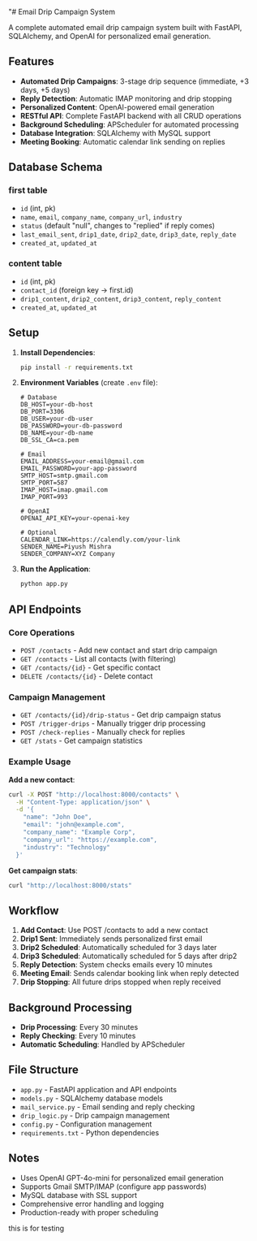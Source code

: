 "# Email Drip Campaign System

A complete automated email drip campaign system built with FastAPI, SQLAlchemy, and OpenAI for personalized email generation.

## Features

- **Automated Drip Campaigns**: 3-stage drip sequence (immediate, +3 days, +5 days)
- **Reply Detection**: Automatic IMAP monitoring and drip stopping
- **Personalized Content**: OpenAI-powered email generation
- **RESTful API**: Complete FastAPI backend with all CRUD operations
- **Background Scheduling**: APScheduler for automated processing
- **Database Integration**: SQLAlchemy with MySQL support
- **Meeting Booking**: Automatic calendar link sending on replies

## Database Schema

### first table
- `id` (int, pk)
- `name`, `email`, `company_name`, `company_url`, `industry`
- `status` (default "null", changes to "replied" if reply comes)
- `last_email_sent`, `drip1_date`, `drip2_date`, `drip3_date`, `reply_date`
- `created_at`, `updated_at`

### content table
- `id` (int, pk)
- `contact_id` (foreign key → first.id)
- `drip1_content`, `drip2_content`, `drip3_content`, `reply_content`
- `created_at`, `updated_at`

## Setup

1. **Install Dependencies**:
   ```bash
   pip install -r requirements.txt
   ```

2. **Environment Variables** (create `.env` file):
   ```env
   # Database
   DB_HOST=your-db-host
   DB_PORT=3306
   DB_USER=your-db-user
   DB_PASSWORD=your-db-password
   DB_NAME=your-db-name
   DB_SSL_CA=ca.pem

   # Email
   EMAIL_ADDRESS=your-email@gmail.com
   EMAIL_PASSWORD=your-app-password
   SMTP_HOST=smtp.gmail.com
   SMTP_PORT=587
   IMAP_HOST=imap.gmail.com
   IMAP_PORT=993

   # OpenAI
   OPENAI_API_KEY=your-openai-key

   # Optional
   CALENDAR_LINK=https://calendly.com/your-link
   SENDER_NAME=Piyush Mishra
   SENDER_COMPANY=XYZ Company
   ```

3. **Run the Application**:
   ```bash
   python app.py
   ```

## API Endpoints

### Core Operations
- `POST /contacts` - Add new contact and start drip campaign
- `GET /contacts` - List all contacts (with filtering)
- `GET /contacts/{id}` - Get specific contact
- `DELETE /contacts/{id}` - Delete contact

### Campaign Management
- `GET /contacts/{id}/drip-status` - Get drip campaign status
- `POST /trigger-drips` - Manually trigger drip processing
- `POST /check-replies` - Manually check for replies
- `GET /stats` - Get campaign statistics

### Example Usage

**Add a new contact**:
```bash
curl -X POST "http://localhost:8000/contacts" \
  -H "Content-Type: application/json" \
  -d '{
    "name": "John Doe",
    "email": "john@example.com",
    "company_name": "Example Corp",
    "company_url": "https://example.com",
    "industry": "Technology"
  }'
```

**Get campaign stats**:
```bash
curl "http://localhost:8000/stats"
```

## Workflow

1. **Add Contact**: Use POST /contacts to add a new contact
2. **Drip1 Sent**: Immediately sends personalized first email
3. **Drip2 Scheduled**: Automatically scheduled for 3 days later
4. **Drip3 Scheduled**: Automatically scheduled for 5 days after drip2
5. **Reply Detection**: System checks emails every 10 minutes
6. **Meeting Email**: Sends calendar booking link when reply detected
7. **Drip Stopping**: All future drips stopped when reply received

## Background Processing

- **Drip Processing**: Every 30 minutes
- **Reply Checking**: Every 10 minutes
- **Automatic Scheduling**: Handled by APScheduler

## File Structure

- `app.py` - FastAPI application and API endpoints
- `models.py` - SQLAlchemy database models
- `mail_service.py` - Email sending and reply checking
- `drip_logic.py` - Drip campaign management
- `config.py` - Configuration management
- `requirements.txt` - Python dependencies

## Notes

- Uses OpenAI GPT-4o-mini for personalized email generation
- Supports Gmail SMTP/IMAP (configure app passwords)
- MySQL database with SSL support
- Comprehensive error handling and logging
- Production-ready with proper scheduling

this is for testing
